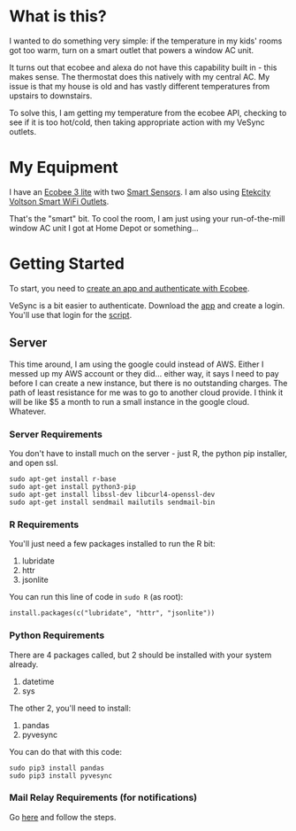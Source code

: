 # What is this?

I wanted to do something very simple: if the temperature in my kids' rooms got 
too warm, turn on a smart outlet that powers a window AC unit. 

It turns out that ecobee and alexa do not have this capability built in - this 
makes sense. The thermostat does this natively with my central AC. My issue 
is that my house is old and has vastly different temperatures from upstairs to 
downstairs. 

To solve this, I am getting my temperature from the ecobee API, checking to see 
if it is too hot/cold, then taking appropriate action with my VeSync outlets.

# My Equipment

I have an [Ecobee 3 lite](https://www.ecobee.com/ecobee3-lite/) with two 
[Smart Sensors](https://www.ecobee.com/en-us/smart-sensor/). I am also using 
[Etekcity Voltson Smart WiFi Outlets](http://www.vesync.com/esw01usa). 

That's the "smart" bit. To cool the room, I am just using your run-of-the-mill 
window AC unit I got at Home Depot or something... 

# Getting Started

To start, you need to 
[create an app and authenticate with Ecobee](https://github.com/jrozra200/ecobee_vesync_connect/blob/master/initiating_ecobee_login.md).

VeSync is a bit easier to authenticate. Download the [app](https://itunes.apple.com/us/app/vesync/id1289575311?mt=8) 
and create a login. You'll use that login for the 
[script](https://github.com/jrozra200/ecobee_vesync_connect/blob/master/vesync.py).

## Server

This time around, I am using the google could instead of AWS. Either I messed up 
my AWS account or they did... either way, it says I need to pay before I can 
create a new instance, but there is no outstanding charges. The path of least 
resistance for me was to go to another cloud provide. I think it will be like $5 
a month to run a small instance in the google cloud. Whatever.

### Server Requirements

You don't have to install much on the server - just R, the python pip installer, 
and open ssl. 

```
sudo apt-get install r-base
sudo apt-get install python3-pip
sudo apt-get install libssl-dev libcurl4-openssl-dev
sudo apt-get install sendmail mailutils sendmail-bin
```

### R Requirements

You'll just need a few packages installed to run the R bit:

1. lubridate
2. httr
3. jsonlite

You can run this line of code in `sudo R` (as root): 

```
install.packages(c("lubridate", "httr", "jsonlite"))
```

### Python Requirements

There are 4 packages called, but 2 should be installed with your system already. 

1. datetime
2. sys

The other 2, you'll need to install:

1. pandas
2. pyvesync

You can do that with this code:

```
sudo pip3 install pandas
sudo pip3 install pyvesync
```

### Mail Relay Requirements (for notifications)

Go [here](https://linuxconfig.org/configuring-gmail-as-sendmail-email-relay) and 
follow the steps. 
